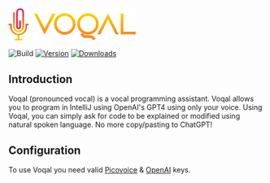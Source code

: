 <img src='.github/media/logo-horizontal-text.svg' width='250'>

![Build](https://github.com/voqal/voqal-plugin/workflows/Build/badge.svg)
[![Version](https://img.shields.io/jetbrains/plugin/v/23086-voqal--vocal-software-development.svg)](https://plugins.jetbrains.com/plugin/23086-voqal--vocal-software-development)
[![Downloads](https://img.shields.io/jetbrains/plugin/d/23086-voqal--vocal-software-development.svg)](https://plugins.jetbrains.com/plugin/23086-voqal--vocal-software-development)

## Introduction

<!-- Plugin description -->

Voqal (pronounced vocal) is a vocal programming assistant.
Voqal allows you to program in IntelliJ using OpenAI's GPT4 using only your voice.
Using Voqal, you can simply ask for code to be explained or modified using natural spoken language.
No more copy/pasting to ChatGPT!

<!-- Plugin description end -->

## Configuration

To use Voqal you need valid [Picovoice](https://picovoice.ai) & [OpenAI](https://openai.com) keys.

[template]: https://github.com/JetBrains/intellij-platform-plugin-template

[docs:plugin-description]: https://plugins.jetbrains.com/docs/intellij/plugin-user-experience.html#plugin-description-and-presentation
